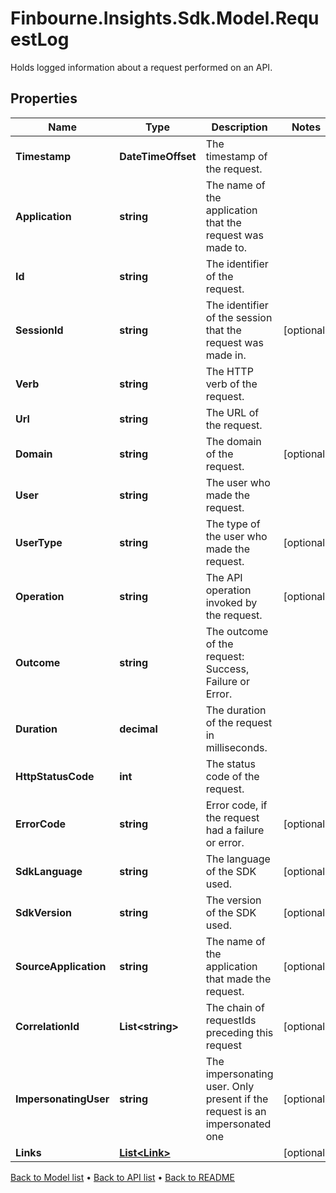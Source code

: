 # Finbourne.Insights.Sdk.Model.RequestLog
Holds logged information about a request performed on an API.

## Properties

Name | Type | Description | Notes
------------ | ------------- | ------------- | -------------
**Timestamp** | **DateTimeOffset** | The timestamp of the request. | 
**Application** | **string** | The name of the application that the request was made to. | 
**Id** | **string** | The identifier of the request. | 
**SessionId** | **string** | The identifier of the session that the request was made in. | [optional] 
**Verb** | **string** | The HTTP verb of the request. | 
**Url** | **string** | The URL of the request. | 
**Domain** | **string** | The domain of the request. | [optional] 
**User** | **string** | The user who made the request. | 
**UserType** | **string** | The type of the user who made the request. | [optional] 
**Operation** | **string** | The API operation invoked by the request. | [optional] 
**Outcome** | **string** | The outcome of the request: Success, Failure or Error. | 
**Duration** | **decimal** | The duration of the request in milliseconds. | 
**HttpStatusCode** | **int** | The status code of the request. | 
**ErrorCode** | **string** | Error code, if the request had a failure or error. | [optional] 
**SdkLanguage** | **string** | The language of the SDK used. | [optional] 
**SdkVersion** | **string** | The version of the SDK used. | [optional] 
**SourceApplication** | **string** | The name of the application that made the request. | [optional] 
**CorrelationId** | **List&lt;string&gt;** | The chain of requestIds preceding this request | [optional] 
**ImpersonatingUser** | **string** | The impersonating user. Only present if the request is an impersonated one | [optional] 
**Links** | [**List&lt;Link&gt;**](Link.md) |  | [optional] 

[Back to Model list](../README.md#documentation-for-models) &#8226; [Back to API list](../README.md#documentation-for-api-endpoints) &#8226; [Back to README](../README.md)

